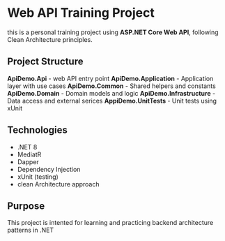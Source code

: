 # Web API Training Project

this is a personal training project using **ASP.NET Core Web API**, following Clean Architecture principles.

## Project Structure

**ApiDemo.Api** - web API entry point
**ApiDemo.Application** - Application layer with use cases
**ApiDemo.Common** - Shared helpers and constants
**ApiDemo.Domain** - Domain models and logic
**ApiDemo.Infrastructure** - Data access and external serices
**AppiDemo.UnitTests** - Unit tests using xUnit

## Technologies

- .NET 8 
- MediatR
- Dapper
- Dependency Injection
- xUnit (testing)
- clean Architecture approach

## Purpose
This project is intented for learning and practicing backend architecture patterns in .NET

